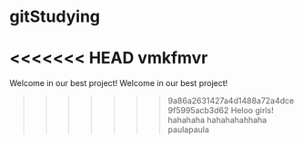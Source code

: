# gitStudying
<<<<<<< HEAD
vmkfmvr
=======
Welcome in our best project!
Welcome in our best project!
>>>>>>> 9a86a2631427a4d1488a72a4dce9f5995acb3d62
Heloo girls!
hahahaha
hahahahahhaha
paulapaula